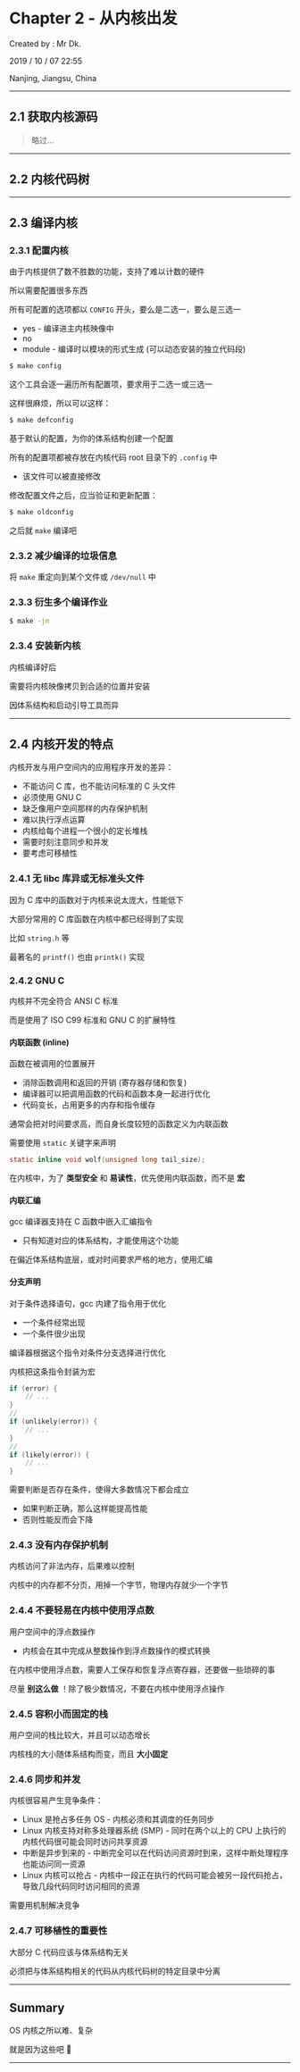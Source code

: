 # Chapter 2 - 从内核出发

Created by : Mr Dk.

2019 / 10 / 07 22:55

Nanjing, Jiangsu, China

---

## 2.1 获取内核源码

> 略过...

---

## 2.2 内核代码树

---

## 2.3 编译内核

### 2.3.1 配置内核

由于内核提供了数不胜数的功能，支持了难以计数的硬件

所以需要配置很多东西

所有可配置的选项都以 `CONFIG` 开头，要么是二选一，要么是三选一

* yes - 编译进主内核映像中
* no
* module - 编译时以模块的形式生成 (可以动态安装的独立代码段)

```bash
$ make config
```

这个工具会逐一遍历所有配置项，要求用于二选一或三选一

这样很麻烦，所以可以这样：

```bash
$ make defconfig
```

基于默认的配置，为你的体系结构创建一个配置

所有的配置项都被存放在内核代码 root 目录下的 `.config` 中

* 该文件可以被直接修改

修改配置文件之后，应当验证和更新配置：

```bash
$ make oldconfig
```

之后就 `make` 编译吧

### 2.3.2 减少编译的垃圾信息

将 `make` 重定向到某个文件或 `/dev/null` 中

### 2.3.3 衍生多个编译作业

```bash
$ make -jn
```

### 2.3.4 安装新内核

内核编译好后

需要将内核映像拷贝到合适的位置并安装

因体系结构和启动引导工具而异

---

## 2.4 内核开发的特点

内核开发与用户空间内的应用程序开发的差异：

* 不能访问 C 库，也不能访问标准的 C 头文件
* 必须使用 GNU C
* 缺乏像用户空间那样的内存保护机制
* 难以执行浮点运算
* 内核给每个进程一个很小的定长堆栈
* 需要时刻注意同步和并发
* 要考虑可移植性

### 2.4.1 无 libc 库异或无标准头文件

因为 C 库中的函数对于内核来说太庞大，性能低下

大部分常用的 C 库函数在内核中都已经得到了实现

比如 `string.h` 等

最著名的 `printf()` 也由 `printk()` 实现

### 2.4.2 GNU C

内核并不完全符合 ANSI C 标准

而是使用了 ISO C99 标准和 GNU C 的扩展特性

#### 内联函数 (inline)

函数在被调用的位置展开

* 消除函数调用和返回的开销 (寄存器存储和恢复)
* 编译器可以把调用函数的代码和函数本身一起进行优化
* 代码变长，占用更多的内存和指令缓存

通常会把对时间要求高，而自身长度较短的函数定义为内联函数

需要使用 `static` 关键字来声明

```c
static inline void wolf(unsigned long tail_size);
```

在内核中，为了 __类型安全__ 和 __易读性__，优先使用内联函数，而不是 __宏__

#### 内联汇编

gcc 编译器支持在 C 函数中嵌入汇编指令

* 只有知道对应的体系结构，才能使用这个功能

在偏近体系结构底层，或对时间要求严格的地方，使用汇编

#### 分支声明

对于条件选择语句，gcc 内建了指令用于优化

* 一个条件经常出现
* 一个条件很少出现

编译器根据这个指令对条件分支选择进行优化

内核把这条指令封装为宏

```c
if (error) {
    // ...
}
// 
if (unlikely(error)) {
    // ...
}
//
if (likely(error)) {
    // ...
}
```

需要判断是否存在条件，使得大多数情况下都会成立

* 如果判断正确，那么这样能提高性能
* 否则性能反而会下降

### 2.4.3 没有内存保护机制

内核访问了非法内存，后果难以控制

内核中的内存都不分页，用掉一个字节，物理内存就少一个字节

### 2.4.4 不要轻易在内核中使用浮点数

用户空间中的浮点数操作

* 内核会在其中完成从整数操作到浮点数操作的模式转换

在内核中使用浮点数，需要人工保存和恢复浮点寄存器，还要做一些琐碎的事

尽量 __别这么做__ ！除了极少数情况，不要在内核中使用浮点操作

### 2.4.5 容积小而固定的栈

用户空间的栈比较大，并且可以动态增长

内核栈的大小随体系结构而变，而且 __大小固定__

### 2.4.6 同步和并发

内核很容易产生竞争条件：

* Linux 是抢占多任务 OS - 内核必须和其调度的任务同步
* Linux 内核支持对称多处理器系统 (SMP) - 同时在两个以上的 CPU 上执行的内核代码很可能会同时访问共享资源
* 中断是异步到来的 - 中断完全可以在代码访问资源时到来，这样中断处理程序也能访问同一资源
* Linux 内核可以抢占 - 内核中一段正在执行的代码可能会被另一段代码抢占，导致几段代码同时访问相同的资源

需要用机制解决竞争

### 2.4.7 可移植性的重要性

大部分 C 代码应该与体系结构无关

必须把与体系结构相关的代码从内核代码树的特定目录中分离

---

## Summary

OS 内核之所以难、复杂

就是因为这些吧 🥱

---

